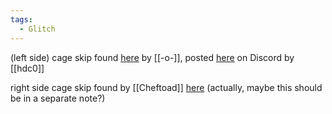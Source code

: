 ```yaml
---
tags:
  - Glitch
---
```

(left side) cage skip found [here](https://www.youtube.com/watch?v=u0RS7hTrOA4) by [[-o-]], posted [here](https://discord.com/channels/313375426112389123/408694062862958592/419523187064438784) on Discord by [[hdc0]]

right side cage skip found by [[Cheftoad]] [here](https://discord.com/channels/313375426112389123/408694062862958592/448107691496439809) (actually, maybe this should be in a separate note?)